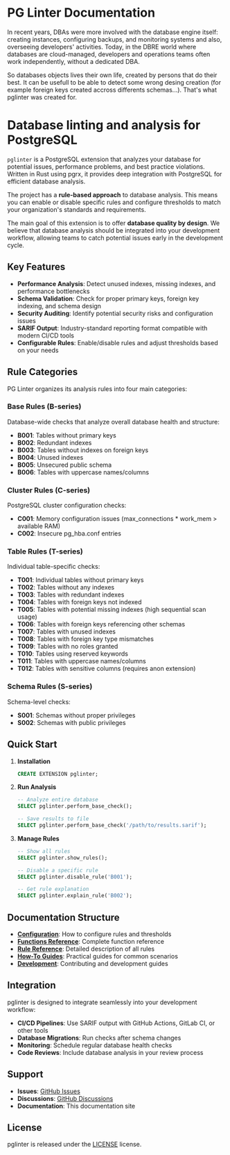 # PG Linter Documentation

In recent years, DBAs were more involved with the database engine itself: creating instances, configuring backups, and monitoring systems and also, overseeing developers' activities.
Today, in the DBRE world where databases are cloud-managed, developers and operations teams often work independently, without a dedicated DBA.

So databases objects lives their own life, created by persons that do their best. It can be usefull to be able to detect some wrong desing creation (for example foreign keys created accross differents schemas...). That's what pglinter was created for.

Database linting and analysis for PostgreSQL
===============================================================================

`pglinter` is a PostgreSQL extension that analyzes your database for potential issues, performance problems, and best practice violations. Written in Rust using pgrx, it provides deep integration with PostgreSQL for efficient database analysis.

The project has a **rule-based approach** to database analysis. This means you can enable or disable specific rules and configure thresholds to match your organization's standards and requirements.

The main goal of this extension is to offer **database quality by design**. We believe that database analysis should be integrated into your development workflow, allowing teams to catch potential issues early in the development cycle.

## Key Features

* **Performance Analysis**: Detect unused indexes, missing indexes, and performance bottlenecks
* **Schema Validation**: Check for proper primary keys, foreign key indexing, and schema design
* **Security Auditing**: Identify potential security risks and configuration issues
* **SARIF Output**: Industry-standard reporting format compatible with modern CI/CD tools
* **Configurable Rules**: Enable/disable rules and adjust thresholds based on your needs

## Rule Categories

PG Linter organizes its analysis rules into four main categories:

### Base Rules (B-series)

Database-wide checks that analyze overall database health and structure:

* **B001**: Tables without primary keys
* **B002**: Redundant indexes
* **B003**: Tables without indexes on foreign keys
* **B004**: Unused indexes
* **B005**: Unsecured public schema
* **B006**: Tables with uppercase names/columns

### Cluster Rules (C-series)

PostgreSQL cluster configuration checks:

* **C001**: Memory configuration issues (max_connections * work_mem > available RAM)
* **C002**: Insecure pg_hba.conf entries

### Table Rules (T-series)

Individual table-specific checks:

* **T001**: Individual tables without primary keys
* **T002**: Tables without any indexes
* **T003**: Tables with redundant indexes
* **T004**: Tables with foreign keys not indexed
* **T005**: Tables with potential missing indexes (high sequential scan usage)
* **T006**: Tables with foreign keys referencing other schemas
* **T007**: Tables with unused indexes
* **T008**: Tables with foreign key type mismatches
* **T009**: Tables with no roles granted
* **T010**: Tables using reserved keywords
* **T011**: Tables with uppercase names/columns
* **T012**: Tables with sensitive columns (requires anon extension)

### Schema Rules (S-series)

Schema-level checks:

* **S001**: Schemas without proper privileges
* **S002**: Schemas with public privileges

## Quick Start

1. **Installation**

   ```sql
   CREATE EXTENSION pglinter;
   ```

2. **Run Analysis**

   ```sql
   -- Analyze entire database
   SELECT pglinter.perform_base_check();

   -- Save results to file
   SELECT pglinter.perform_base_check('/path/to/results.sarif');
   ```

3. **Manage Rules**

   ```sql
   -- Show all rules
   SELECT pglinter.show_rules();

   -- Disable a specific rule
   SELECT pglinter.disable_rule('B001');

   -- Get rule explanation
   SELECT pglinter.explain_rule('B002');
   ```

## Documentation Structure

* **[Configuration](configure.md)**: How to configure rules and thresholds
* **[Functions Reference](functions/)**: Complete function reference
* **[Rule Reference](rules/)**: Detailed description of all rules
* **[How-To Guides](how-to/)**: Practical guides for common scenarios
* **[Development](dev/)**: Contributing and development guides

## Integration

pglinter is designed to integrate seamlessly into your development workflow:

* **CI/CD Pipelines**: Use SARIF output with GitHub Actions, GitLab CI, or other tools
* **Database Migrations**: Run checks after schema changes
* **Monitoring**: Schedule regular database health checks
* **Code Reviews**: Include database analysis in your review process

## Support

* **Issues**: [GitHub Issues](https://github.com/yourorg/pglinter/issues)
* **Discussions**: [GitHub Discussions](https://github.com/yourorg/pglinter/discussions)
* **Documentation**: This documentation site

## License

pglinter is released under the [LICENSE](../LICENSE) license.
